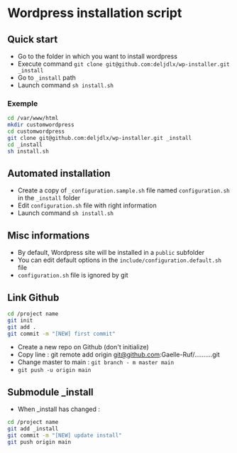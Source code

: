 # Wordpress installation script


## Quick start

- Go to the folder in which you want to install wordpress
- Execute command `git clone git@github.com:deljdlx/wp-installer.git _install`
- Go to `_install` path
- Launch command `sh install.sh`

### Exemple

```sh
cd /var/www/html
mkdir customwordpress
cd customwordpress
git clone git@github.com:deljdlx/wp-installer.git _install
cd _install
sh install.sh
```


## Automated installation

- Create a copy of `_configuration.sample.sh` file named `configuration.sh` in the `_install` folder
- Edit `configuration.sh` file with right information
- Launch command `sh install.sh`

## Misc informations

- By default, Wordpress site will be installed in a `public` subfolder
- You can edit default options in the `include/configuration.default.sh` file
- `configuration.sh` file is ignored by git

## Link Github

```sh
cd /project name
git init
git add .
git commit -m "[NEW] first commit"
```
- Create a new repo on Github (don't initialize)
- Copy line : git remote add origin git@github.com:Gaelle-Ruf/..........git
- Change master to main : `git branch - m master main`
- `git push -u origin main`

## Submodule _install
- When _install has changed :
```sh
cd /project name
git add _install
git commit -m "[NEW] update install"
git push origin main
```

